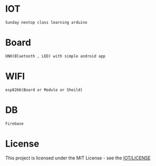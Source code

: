 # IOT
    Sunday nextop class learning arduino
# Board
    UNO(Bluetooth , LED) with simple android app
# WIFI
    esp8266(Board or Module or Sheild)
# DB
    Firebase
# License
This project is licensed under the MIT License - see the [IOT/LICENSE](LICENSE)
